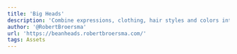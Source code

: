 ```yaml
---
title: 'Big Heads'
description: 'Combine expressions, clothing, hair styles and colors into billions of different unique characters. Embed them on your website, use them in your favourite design software, or import them from the React library!'
author: '@RobertBroersma'
url: 'https://beanheads.robertbroersma.com/'
tags: Assets
---
```

